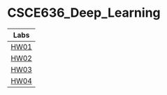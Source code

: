 # CSCE636_Deep_Learning

|Labs    |  
|:------:|
|[HW01](HW2_Linear_regression/README.md)|
|[HW02](HW3_Linear_and_LogisticRegression/README.md)|
|[HW03](HW4_Decision_Trees/README.md)|
|[HW04](HW5_SVM/README.md)|
